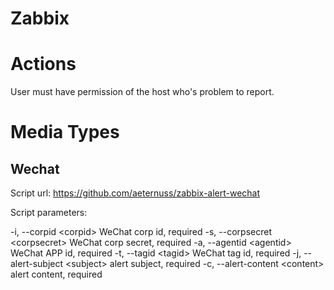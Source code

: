 # Zabbix

Actions
=======

User must have permission of the host who's problem to report.

Media Types
===========

Wechat
------

Script url: <https://github.com/aeternuss/zabbix-alert-wechat>

Script parameters:

-i, --corpid &lt;corpid&gt; WeChat corp id, required -s, --corpsecret
&lt;corpsecret&gt; WeChat corp secret, required -a, --agentid
&lt;agentid&gt; WeChat APP id, required -t, --tagid &lt;tagid&gt; WeChat
tag id, required -j, --alert-subject &lt;subject&gt; alert subject,
required -c, --alert-content &lt;content&gt; alert content, required
